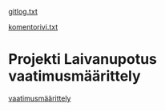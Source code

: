 
[gitlog.txt](laskarit/viikko1/gitlog.txt)

[komentorivi.txt](laskarit/viikko1/komentorivi.txt)

# Projekti Laivanupotus vaatimusmäärittely

[vaatimusmäärittely](Laivanupotus/Dokumentaatio/vaatimusmaarittely.md)

